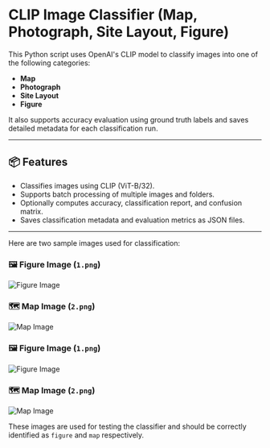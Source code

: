 # CLIP Image Classifier (Map, Photograph, Site Layout, Figure)

This Python script uses OpenAI's CLIP model to classify images into one of the following categories:

- **Map**
- **Photograph**
- **Site Layout**
- **Figure**

It also supports accuracy evaluation using ground truth labels and saves detailed metadata for each classification run.

---

## 📦 Features

- Classifies images using CLIP (ViT-B/32).
- Supports batch processing of multiple images and folders.
- Optionally computes accuracy, classification report, and confusion matrix.
- Saves classification metadata and evaluation metrics as JSON files.

---
Here are two sample images used for classification:

### 🖼️ Figure Image (`1.png`)

![Figure Image](sample_images/1.png)

### 🗺️ Map Image (`2.png`)

![Map Image](sample_images/2.png)

### 🖼️ Figure Image (`1.png`)

![Figure Image](sample_images/1.png)

### 🗺️ Map Image (`2.png`)

![Map Image](sample_images/2.png)


These images are used for testing the classifier and should be correctly identified as `figure` and `map` respectively.


